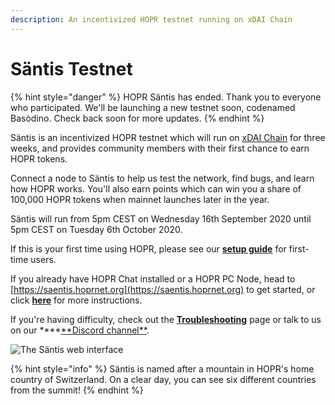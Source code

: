 ```yaml
---
description: An incentivized HOPR testnet running on xDAI Chain
---
```


# Säntis Testnet

{% hint style="danger" %}
HOPR Säntis has ended. Thank you to everyone who participated. We'll be launching a new testnet soon, codenamed Basòdino. Check back soon for more updates.
{% endhint %}

Säntis is an incentivized HOPR testnet which will run on [xDAI Chain](https://www.xdaichain.com/) for three weeks, and provides community members with their first chance to earn HOPR tokens.

Connect a node to Säntis to help us test the network, find bugs, and learn how HOPR works. You'll also earn points which can win you a share of 100,000 HOPR tokens when mainnet launches later in the year.

Säntis will run from 5pm CEST on Wednesday 16th September 2020 until 5pm CEST on Tuesday 6th October 2020.

If this is your first time using HOPR, please see our [**setup guide**](quickstart.md) for first-time users.

If you already have HOPR Chat installed or a HOPR PC Node, head to [https://saentis.hoprnet.org](https://saentis.hoprnet.org) to get started, or click [**here**](getting-started.md) for more instructions.

If you're having difficulty, check out the [**Troubleshooting**](troubleshooting.md) page or talk to us on our \***\*[**Discord channel\*\*](https://discord.gg/wUSYqpD).

![The Säntis web interface](../.gitbook/assets/saentis-ui.png)

{% hint style="info" %}
Säntis is named after a mountain in HOPR's home country of Switzerland. On a clear day, you can see six different countries from the summit!
{% endhint %}

